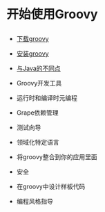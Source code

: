 # <p style="text-align:left">开始使用Groovy</p>
* [下载groovy](./start/download.md)

*  [安装groovy](./start/install.md)

* [与Java的不同点](./start/javadiff.md)

* Groovy开发工具

* 运行时和编译时元编程

* Grape依赖管理

* 测试向导

* 领域化特定语言

* 将groovy整合到你的应用里面

* 安全

* 在groovy中设计样板代码

* 编程风格指导
